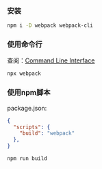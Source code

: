 ### 安装

```bash
npm i -D webpack webpack-cli
```

### 使用命令行
查阅：[Command Line Interface](https://webpack.js.org/api/cli/#root)

```bash
npx webpack
```

### 使用npm脚本

package.json:
```json
{
  "scripts": {
    "build": "webpack"
  },
}
```

```bash
npm run build
```